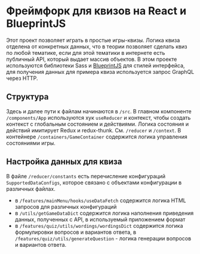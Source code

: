 # Фреймфорк для квизов на React и BlueprintJS

Этот проект позволяет играть в простые игры-квизы. Логика квиза отделена от конкретных данных, что в теории позволяет сделать квиз по любой тематике, если для этой тематики в интернете есть публичный API, который выдает массив объектов.
В этом проекте используются библиотеки Sass и [BlueprintJS](https://blueprintjs.com) для стилей интерфейса, для получения данных для примера квиза используется запрос GraphQL через HTTP.

## Структура

Здесь и далее пути к файлам начинаются в `/src`.
В главном компоненте `/components/App` используются хук `useReducer` и контекст, чтобы создать контекст с глобальным состоянием и действиями. Логика состояния и действий имитирует Redux и redux-thunk. См. `/reducer` и `/context`.
В контейнере `/containers/GameContainer` содержится логика управления состояниями игры.

## Настройка данных для квиза

В файле `/reducer/constants` есть перечисление конфигураций `SupportedDataConfigs`, которое связано с объектами конфигурации в различных файлах.

 - в `/features/mainMenu/hooks/useDataFetch` содержится логика HTML запросов для различных конфигураций
 - в `/utils/getGameDataDict` содержится логика наполнения приведения данных, полученных с API, в используемый приложением формат
 - в `/features/quiz/utils/wordings/wordingsDict` содержится логика формулировки вопросов и вариантов ответа, в `/features/quiz/utils/generateQuestion` - логика генерации вопросов и вариантов ответа.
